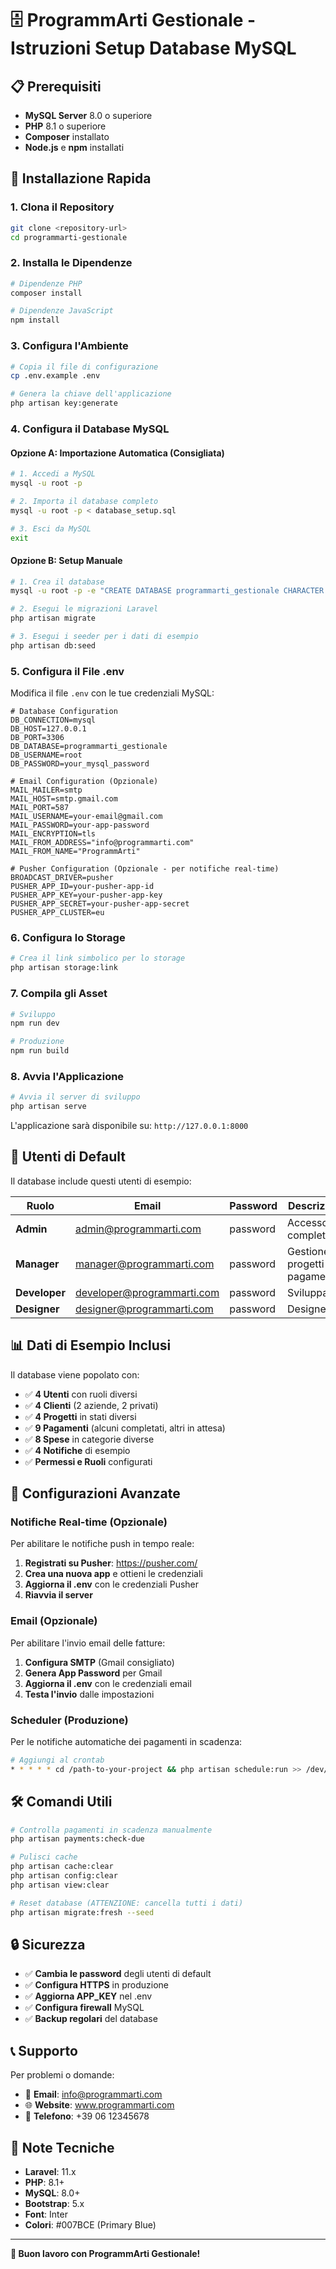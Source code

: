 # 🗄️ ProgrammArti Gestionale - Istruzioni Setup Database MySQL

## 📋 Prerequisiti

- **MySQL Server** 8.0 o superiore
- **PHP** 8.1 o superiore
- **Composer** installato
- **Node.js** e **npm** installati

## 🚀 Installazione Rapida

### 1. Clona il Repository
```bash
git clone <repository-url>
cd programmarti-gestionale
```

### 2. Installa le Dipendenze
```bash
# Dipendenze PHP
composer install

# Dipendenze JavaScript
npm install
```

### 3. Configura l'Ambiente
```bash
# Copia il file di configurazione
cp .env.example .env

# Genera la chiave dell'applicazione
php artisan key:generate
```

### 4. Configura il Database MySQL

#### Opzione A: Importazione Automatica (Consigliata)
```bash
# 1. Accedi a MySQL
mysql -u root -p

# 2. Importa il database completo
mysql -u root -p < database_setup.sql

# 3. Esci da MySQL
exit
```

#### Opzione B: Setup Manuale
```bash
# 1. Crea il database
mysql -u root -p -e "CREATE DATABASE programmarti_gestionale CHARACTER SET utf8mb4 COLLATE utf8mb4_unicode_ci;"

# 2. Esegui le migrazioni Laravel
php artisan migrate

# 3. Esegui i seeder per i dati di esempio
php artisan db:seed
```

### 5. Configura il File .env

Modifica il file `.env` con le tue credenziali MySQL:

```env
# Database Configuration
DB_CONNECTION=mysql
DB_HOST=127.0.0.1
DB_PORT=3306
DB_DATABASE=programmarti_gestionale
DB_USERNAME=root
DB_PASSWORD=your_mysql_password

# Email Configuration (Opzionale)
MAIL_MAILER=smtp
MAIL_HOST=smtp.gmail.com
MAIL_PORT=587
MAIL_USERNAME=your-email@gmail.com
MAIL_PASSWORD=your-app-password
MAIL_ENCRYPTION=tls
MAIL_FROM_ADDRESS="info@programmarti.com"
MAIL_FROM_NAME="ProgrammArti"

# Pusher Configuration (Opzionale - per notifiche real-time)
BROADCAST_DRIVER=pusher
PUSHER_APP_ID=your-pusher-app-id
PUSHER_APP_KEY=your-pusher-app-key
PUSHER_APP_SECRET=your-pusher-app-secret
PUSHER_APP_CLUSTER=eu
```

### 6. Configura lo Storage
```bash
# Crea il link simbolico per lo storage
php artisan storage:link
```

### 7. Compila gli Asset
```bash
# Sviluppo
npm run dev

# Produzione
npm run build
```

### 8. Avvia l'Applicazione
```bash
# Avvia il server di sviluppo
php artisan serve
```

L'applicazione sarà disponibile su: `http://127.0.0.1:8000`

## 👥 Utenti di Default

Il database include questi utenti di esempio:

| Ruolo | Email | Password | Descrizione |
|-------|-------|----------|-------------|
| **Admin** | admin@programmarti.com | password | Accesso completo |
| **Manager** | manager@programmarti.com | password | Gestione progetti e pagamenti |
| **Developer** | developer@programmarti.com | password | Sviluppatore |
| **Designer** | designer@programmarti.com | password | Designer |

## 📊 Dati di Esempio Inclusi

Il database viene popolato con:

- ✅ **4 Utenti** con ruoli diversi
- ✅ **4 Clienti** (2 aziende, 2 privati)
- ✅ **4 Progetti** in stati diversi
- ✅ **9 Pagamenti** (alcuni completati, altri in attesa)
- ✅ **8 Spese** in categorie diverse
- ✅ **4 Notifiche** di esempio
- ✅ **Permessi e Ruoli** configurati

## 🔧 Configurazioni Avanzate

### Notifiche Real-time (Opzionale)

Per abilitare le notifiche push in tempo reale:

1. **Registrati su Pusher**: https://pusher.com/
2. **Crea una nuova app** e ottieni le credenziali
3. **Aggiorna il .env** con le credenziali Pusher
4. **Riavvia il server**

### Email (Opzionale)

Per abilitare l'invio email delle fatture:

1. **Configura SMTP** (Gmail consigliato)
2. **Genera App Password** per Gmail
3. **Aggiorna il .env** con le credenziali email
4. **Testa l'invio** dalle impostazioni

### Scheduler (Produzione)

Per le notifiche automatiche dei pagamenti in scadenza:

```bash
# Aggiungi al crontab
* * * * * cd /path-to-your-project && php artisan schedule:run >> /dev/null 2>&1
```

## 🛠️ Comandi Utili

```bash
# Controlla pagamenti in scadenza manualmente
php artisan payments:check-due

# Pulisci cache
php artisan cache:clear
php artisan config:clear
php artisan view:clear

# Reset database (ATTENZIONE: cancella tutti i dati)
php artisan migrate:fresh --seed
```

## 🔒 Sicurezza

- ✅ **Cambia le password** degli utenti di default
- ✅ **Configura HTTPS** in produzione
- ✅ **Aggiorna APP_KEY** nel .env
- ✅ **Configura firewall** MySQL
- ✅ **Backup regolari** del database

## 📞 Supporto

Per problemi o domande:

- 📧 **Email**: info@programmarti.com
- 🌐 **Website**: www.programmarti.com
- 📱 **Telefono**: +39 06 12345678

## 📝 Note Tecniche

- **Laravel**: 11.x
- **PHP**: 8.1+
- **MySQL**: 8.0+
- **Bootstrap**: 5.x
- **Font**: Inter
- **Colori**: #007BCE (Primary Blue)

---

**🎉 Buon lavoro con ProgrammArti Gestionale!**
